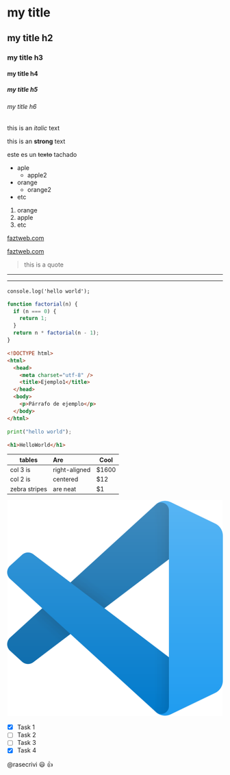 <!-- HEADINGS -->

# my title

## my title h2

### my title h3

#### my title h4

##### my title h5

###### my title h6

<!-- italic -->

this is an _italic_ text

<!-- strong -->

this is an **strong** text

<!-- strikethrogh -->

este es un ~~texto~~ tachado

<!-- UL -->

- aple
  - apple2
- orange
  - orange2
- etc

<!-- OL -->

1. orange
2. apple
3. etc

<!-- Enlaces -->

[faztweb.com](https://www.faztweb.com)

[faztweb.com](https://www.faztweb.com "custom title")

> this is a quote

---

---

`console.log('hello world');`

```javascript
function factorial(n) {
  if (n === 0) {
    return 1;
  }
  return n * factorial(n - 1);
}
```

```html
<!DOCTYPE html>
<html>
  <head>
    <meta charset="utf-8" />
    <title>Ejemplo1</title>
  </head>
  <body>
    <p>Párrafo de ejemplo</p>
  </body>
</html>
```

```python
print("hello world");
```

```html
<h1>HelloWorld</h1>
```

| tables        | Are           | Cool  |
| ------------- | :------------ | ----- |
| col 3 is      | right-aligned | $1600 |
| col 2 is      | centered      | $12   |
| zebra stripes | are neat      | $1    |

<!-- Cargado a traves de una url -->
<!-- ![visual studio code logo](https://cdn.icon-icons.com/icons2/2107/PNG/512/file_type_vscode_icon_130084.png) -->

<!-- Cargado localmente -->

![visual studio code logo](image/vscode.png "vscode logo")

<!-- GITHUB MARKDOWN -->

- [x] Task 1
- [ ] Task 2
- [ ] Task 3
- [x] Task 4

@rasecrivi :smiley: :+1:
